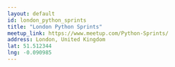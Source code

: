 ```yaml
---
layout: default
id: london_python_sprints
title: "London Python Sprints"
meetup_link: https://www.meetup.com/Python-Sprints/
address: London, United Kingdom
lat: 51.512344
lng: -0.090985
---
```

